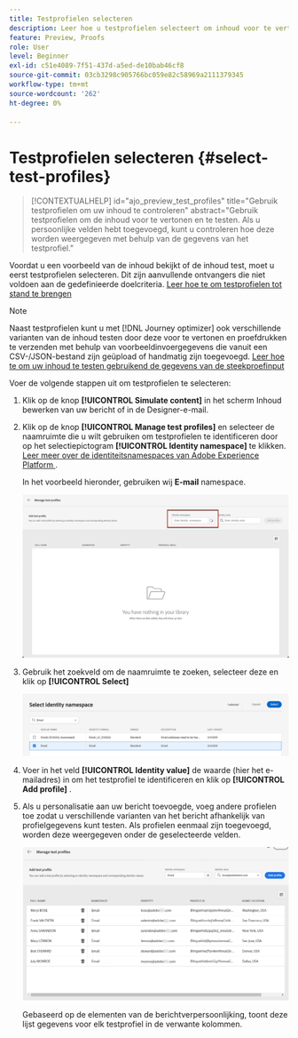 ```yaml
---
title: Testprofielen selecteren
description: Leer hoe u testprofielen selecteert om inhoud voor te vertonen en te testen.
feature: Preview, Proofs
role: User
level: Beginner
exl-id: c51e4089-7f51-437d-a5ed-de10bab46cf8
source-git-commit: 03cb3298c905766bc059e82c58969a2111379345
workflow-type: tm+mt
source-wordcount: '262'
ht-degree: 0%

---
```


# Testprofielen selecteren {#select-test-profiles}

>[!CONTEXTUALHELP]
>id="ajo_preview_test_profiles"
>title="Gebruik testprofielen om uw inhoud te controleren"
>abstract="Gebruik testprofielen om de inhoud voor te vertonen en te testen. Als u persoonlijke velden hebt toegevoegd, kunt u controleren hoe deze worden weergegeven met behulp van de gegevens van het testprofiel."

Voordat u een voorbeeld van de inhoud bekijkt of de inhoud test, moet u eerst testprofielen selecteren. Dit zijn aanvullende ontvangers die niet voldoen aan de gedefinieerde doelcriteria. [ Leer hoe te om testprofielen tot stand te brengen ](../audience/creating-test-profiles.md)

>[!NOTE]
>
>Naast testprofielen kunt u met [!DNL Journey optimizer] ook verschillende varianten van de inhoud testen door deze voor te vertonen en proefdrukken te verzenden met behulp van voorbeeldinvoergegevens die vanuit een CSV-/JSON-bestand zijn geüpload of handmatig zijn toegevoegd. [ Leer hoe te om uw inhoud te testen gebruikend de gegevens van de steekproefinput ](../test-approve/simulate-sample-input.md)

Voer de volgende stappen uit om testprofielen te selecteren:

1. Klik op de knop **[!UICONTROL Simulate content]** in het scherm Inhoud bewerken van uw bericht of in de Designer-e-mail.

1. Klik op de knop **[!UICONTROL Manage test profiles]** en selecteer de naamruimte die u wilt gebruiken om testprofielen te identificeren door op het selectiepictogram **[!UICONTROL Identity namespace]** te klikken. [ Leer meer over de identiteitsnamespaces van Adobe Experience Platform ](../audience/get-started-identity.md).

   In het voorbeeld hieronder, gebruiken wij **E-mail** namespace.

   ![](../email/assets/previewselect-namespace.png)

1. Gebruik het zoekveld om de naamruimte te zoeken, selecteer deze en klik op **[!UICONTROL Select]**

   ![](../email/assets/preview-email-namespace.png)

1. Voer in het veld **[!UICONTROL Identity value]** de waarde (hier het e-mailadres) in om het testprofiel te identificeren en klik op **[!UICONTROL Add profile]** .

   <!--![](assets/preview-identity-value.png)-->

1. Als u personalisatie aan uw bericht toevoegde, voeg andere profielen toe zodat u verschillende varianten van het bericht afhankelijk van profielgegevens kunt testen. Als profielen eenmaal zijn toegevoegd, worden deze weergegeven onder de geselecteerde velden.

   ![](../email/assets/preview-profile-list.png)

   Gebaseerd op de elementen van de berichtverpersoonlijking, toont deze lijst gegevens voor elk testprofiel in de verwante kolommen.
